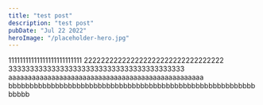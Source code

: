 ```yaml
---
title: "test post"
description: "test post"
pubDate: "Jul 22 2022"
heroImage: "/placeholder-hero.jpg"
---
```


11111111111111111111111111
222222222222222222222222222222222
33333333333333333333333333333333333333333
aaaaaaaaaaaaaaaaaaaaaaaaaaaaaaaaaaaaaaaaaaaaaaaaaa
bbbbbbbbbbbbbbbbbbbbbbbbbbbbbbbbbbbbbbbbbbbbbbbbbbbbbbbbbbbbbbb